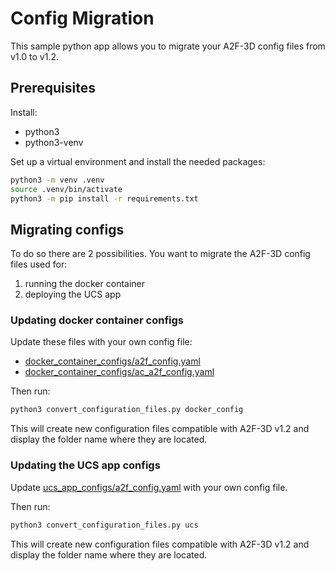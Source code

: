 # Config Migration

This sample python app allows you to migrate your A2F-3D config files from v1.0 to v1.2.

## Prerequisites

Install:

* python3
* python3-venv

Set up a virtual environment and install the needed packages:

```bash
python3 -m venv .venv
source .venv/bin/activate
python3 -m pip install -r requirements.txt
```

## Migrating configs

To do so there are 2 possibilities.
You want to migrate the A2F-3D config files used for:

1. running the docker container
2. deploying the UCS app

### Updating docker container configs

Update these files with your own config file:

* [docker_container_configs/a2f_config.yaml](docker_container_configs/a2f_config.yaml)
* [docker_container_configs/ac_a2f_config.yaml](docker_container_configs/ac_a2f_config.yaml)

Then run:

```bash
python3 convert_configuration_files.py docker_config
```

This will create new configuration files compatible with A2F-3D v1.2 and display the folder name where they are located.

### Updating the UCS app configs

Update [ucs_app_configs/a2f_config.yaml](ucs_app_configs/a2f_config.yaml) with your own config file.

Then run:

```bash
python3 convert_configuration_files.py ucs
```

This will create new configuration files compatible with A2F-3D v1.2 and display the folder name where they are located.
